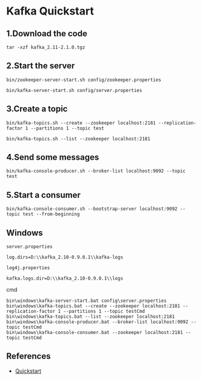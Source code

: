 # Kafka Quickstart
## 1.Download the code
```
tar -xzf kafka_2.11-2.1.0.tgz
```

## 2.Start the server
```
bin/zookeeper-server-start.sh config/zookeeper.properties
```
```
bin/kafka-server-start.sh config/server.properties
```

## 3.Create a topic
```
bin/kafka-topics.sh --create --zookeeper localhost:2181 --replication-factor 1 --partitions 1 --topic test
```
```
bin/kafka-topics.sh --list --zookeeper localhost:2181
```

## 4.Send some messages
```
bin/kafka-console-producer.sh --broker-list localhost:9092 --topic test
```

## 5.Start a consumer
```
bin/kafka-console-consumer.sh --bootstrap-server localhost:9092 --topic test --from-beginning
```

## Windows
`server.properties`
```
log.dirs=D:\\kafka_2.10-0.9.0.1\\kafka-logs
```
`log4j.properties`
```
kafka.logs.dir=D:\\kafka_2.10-0.9.0.1\\logs
```
cmd
```
bin\windows\kafka-server-start.bat config\server.properties
bin\windows\kafka-topics.bat --create --zookeeper localhost:2181 --replication-factor 1 --partitions 1 --topic testCmd
bin\windows\kafka-topics.bat --list --zookeeper localhost:2181
bin\windows\kafka-console-producer.bat --broker-list localhost:9092 --topic testCmd
bin\windows\kafka-console-consumer.bat --zookeeper localhost:2181 --topic testCmd
```

## References
- [Quickstart](http://kafka.apache.org/quickstart)